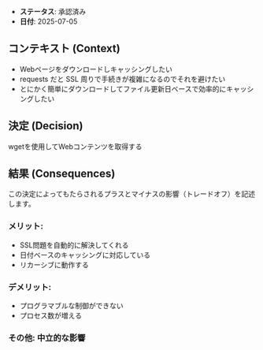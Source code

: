 * **ステータス**: 承認済み
* **日付**: 2025-07-05

## コンテキスト (Context)
- Webページをダウンロードしキャッシングしたい
- requests だと SSL 周りで手続きが複雑になるのでそれを避けたい
- とにかく簡単にダウンロードしてファイル更新日ベースで効率的にキャッシングしたい

## 決定 (Decision)
wgetを使用してWebコンテンツを取得する

## 結果 (Consequences)
この決定によってもたらされるプラスとマイナスの影響（トレードオフ）を記述します。

### **メリット**:
- SSL問題を自動的に解決してくれる
- 日付ベースのキャッシングに対応している
- リカーシブに動作する

### **デメリット**:
- プログラマブルな制御ができない
- プロセス数が増える

### **その他**: 中立的な影響
